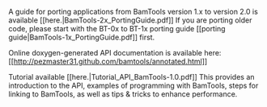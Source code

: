 A guide for porting applications from BamTools version 1.x to version 2.0 is available [[here.|BamTools-2x_PortingGuide.pdf]] If you are porting older code, please start with the BT-0x to BT-1x porting guide [[porting guide|BamTools-1x_PortingGuide.pdf]] first.

Online doxygen-generated API documentation is available here: [[http://pezmaster31.github.com/bamtools/annotated.html]]

Tutorial available [[here.|Tutorial_API_BamTools-1.0.pdf]] This provides an introduction to the API, examples of programming with BamTools, steps for linking to BamTools, as well as tips & tricks to enhance performance.
